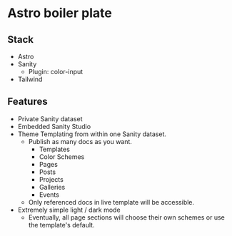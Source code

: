 # Astro boiler plate

## Stack

- Astro
- Sanity
    - Plugin: color-input
- Tailwind

## Features

- Private Sanity dataset
- Embedded Sanity Studio
- Theme Templating from within one Sanity dataset.
    - Publish as many docs as you want.
        - Templates
        - Color Schemes
        - Pages
        - Posts
        - Projects
        - Galleries
        - Events
    - Only referenced docs in live template will be accessible. 
- Extremely simple light / dark mode
    - Eventually, all page sections will choose their own schemes or use the template's default.